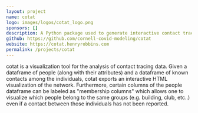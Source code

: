 ```yaml
---
layout: project
name: cotat
logo: images/logos/cotat_logo.png
sponsors: []
description: A Python package used to generate interactive contact tracing visualizations
github: https://github.com/cornell-covid-modeling/cotat
website: https://cotat.henryrobbins.com
permalink: /projects/cotat
---
```


cotat is a visualization tool for the analysis of contact tracing data. Given
a dataframe of people (along with their attributes) and a dataframe of
known contacts among the individuals, cotat exports an interactive HTML
visualization of the network. Furthermore, certain columns of the people
dataframe can be labeled as "membership columns" which allows one to visualize
which people belong to the same groups (e.g. building, club, etc..) even if
a contact between those individuals has not been reported.
